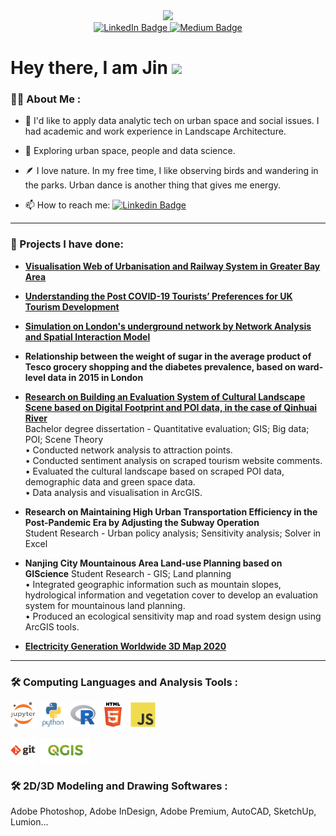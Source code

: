 <div id="header" align="center">
  <img src="https://media.giphy.com/media/AXtFMwP1ZvjZSBtmGk/giphy.gif" width="150"/>
</div>


<div id="badges" align="center">
  <a href="https://www.linkedin.com/in/jinjiang22">
    <img src="https://img.shields.io/badge/LinkedIn-blue?style=for-the-badge&logo=linkedin&logoColor=white" alt="LinkedIn Badge"/>
  </a>
  <a href="https://medium.com/@jiangjin9909">
    <img src="https://img.shields.io/badge/Medium-black?style=for-the-badge&logo=medium&logoColor=white" alt="Medium Badge"/>
  </a>
</div>

<h1>
  Hey there, I am Jin
  <img src="https://media.giphy.com/media/hvRJCLFzcasrR4ia7z/giphy.gif" width="30px"/>
</h1>

### :woman_technologist: About Me :

- :telescope: I'd like to apply data analytic tech on urban space and social issues. I had academic and work experience in Landscape Architecture.

- :seedling: Exploring urban space, people and data science.

- :feather: I love nature. In my free time, I like observing birds and wandering in the parks. Urban dance is another thing that gives me energy.

- :mailbox: How to reach me: [![Linkedin Badge](https://img.shields.io/badge/-Jin-blue?style=flat&logo=Linkedin&logoColor=white)](https://www.linkedin.com/in/jinjiang22)

---
### :star2: Projects I have done:
- **[Visualisation Web of Urbanisation and Railway System in Greater Bay Area](https://dantechen0825.github.io/GreaterBayArea/)**

- **[Understanding the Post COVID-19 Tourists’ Preferences for UK Tourism Development](https://github.com/JinJiang22/fsds_GroupWork/blob/main/Policy-Briefing.pdf)**

- __[Simulation on London's underground network by Network Analysis and Spatial Interaction Model](https://github.com/JinJiang22/LondonTubeNetwork_simulation.git)__

- __Relationship between the weight of sugar in the average product of Tesco grocery shopping and the diabetes prevalence, based on ward-level data in 2015 in London__

- __[Research on Building an Evaluation System of Cultural Landscape Scene based on Digital Footprint and POI data, in the case of Qinhuai River](https://github.com/JinJiang22/Projects_brief/blob/main/A%20Characteristics%20Evaluation%20System%20of%20Cultural%20Landscape%20Scene%20based%20on%20Digital%20Footprint%20and%20POI%20Data_Qinhuai%20River.jpg)__  
Bachelor degree dissertation - Quantitative evaluation; GIS; Big data; POI; Scene Theory  
• Conducted network analysis to attraction points.  
• Conducted sentiment analysis on scraped tourism website comments.  
• Evaluated the cultural landscape based on scraped POI data, demographic data and green space data.  
• Data analysis and visualisation in ArcGIS.

- __Research on Maintaining High Urban Transportation Efficiency in the Post-Pandemic Era by Adjusting the Subway Operation__  
Student Research - Urban policy analysis; Sensitivity analysis; Solver in Excel

- __Nanjing City Mountainous Area Land-use Planning based on GIScience__
Student Research - GIS; Land planning  
• Integrated geographic information such as mountain slopes, hydrological information and vegetation cover to develop an evaluation system for mountainous land planning.  
• Produced an ecological sensitivity map and road system design using ArcGIS tools.  

- __[Electricity Generation Worldwide 3D Map 2020](https://rawcdn.githack.com/JinJiang22/DigitalViz/a2fef9530cf871e81491b3c8f6076212223177f0/Elecgene_Map.html)__


---

### :hammer_and_wrench: Computing Languages and Analysis Tools :

<div>
  <img src="https://github.com/devicons/devicon/blob/master/icons/jupyter/jupyter-original-wordmark.svg" title="Jupyter" alt="Jupyter" width="40" height="40"/>&nbsp;
   <img src="https://github.com/devicons/devicon/blob/master/icons/python/python-original-wordmark.svg" title="Python" alt="Python" width="40" height="40"/>&nbsp;
   <img src="https://github.com/devicons/devicon/blob/master/icons/r/r-original.svg" title="R" alt="R" width="40" height="40"/>&nbsp; 
  <img src="https://github.com/devicons/devicon/blob/master/icons/html5/html5-original-wordmark.svg" title="HTML5" alt="HTML" width="40" height="40"/>&nbsp;
  <img src="https://github.com/devicons/devicon/blob/master/icons/javascript/javascript-original.svg" title="JavaScript" alt="JavaScript" width="40" height="40"/>&nbsp;

  <img src="https://github.com/devicons/devicon/blob/master/icons/git/git-original-wordmark.svg" title="Git" alt="Git" width="40" height="40"/>&nbsp;
  <img src="https://raw.githubusercontent.com/JinJiang22/Data/main/qgis-logo.svg" title="Git" alt="Git" width="80" height="40"/></div>

### :hammer_and_wrench: 2D/3D Modeling and Drawing Softwares :
Adobe Photoshop, Adobe InDesign, Adobe Premium, AutoCAD, SketchUp, Lumion...


